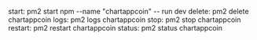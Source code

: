 start: pm2 start npm --name "chartappcoin" -- run dev
delete: pm2 delete chartappcoin
logs: pm2 logs chartappcoin 
stop: pm2 stop chartappcoin
restart: pm2 restart chartappcoin
status: pm2 status chartappcoin
